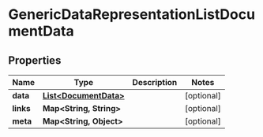 
# GenericDataRepresentationListDocumentData

## Properties
Name | Type | Description | Notes
------------ | ------------- | ------------- | -------------
**data** | [**List&lt;DocumentData&gt;**](DocumentData.md) |  |  [optional]
**links** | **Map&lt;String, String&gt;** |  |  [optional]
**meta** | **Map&lt;String, Object&gt;** |  |  [optional]




